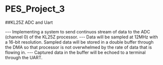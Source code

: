 # PES_Project_3
##KL25Z ADC and Uart

--- Implementing a system to send continuos stream of data to the ADC (channel 0) of the KL25Z processor.
--- Data will be sampled at 12MHz with a 16-bit resolution. Sampled data will be stored in a double buffer through the DMA so that processor is not overwhelmed by the rate of data that is flowing in.
--- Captured data in the buffer will be echoed to a terminal through the UART.
